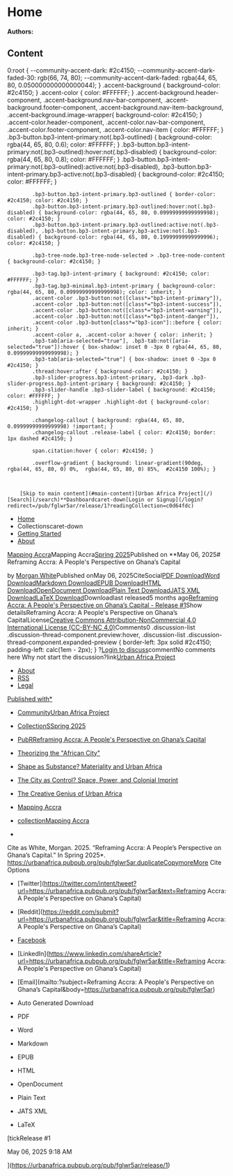 # Home

**Authors:** 

## Content

0:root { 
			--community-accent-dark: #2c4150;
			--community-accent-dark-faded-30: rgb(66, 74, 80);
			--community-accent-dark-faded: rgba(44, 65, 80, 0.050000000000000044);
		}
			.accent-background { background-color: #2c4150; }
			.accent-color { color: #FFFFFF; }
			.accent-background.header-component, .accent-background.nav-bar-component, .accent-background.footer-component, .accent-background.nav-item-background, .accent-background.image-wrapper{ background-color: #2c4150; }
			.accent-color.header-component, .accent-color.nav-bar-component, .accent-color.footer-component, .accent-color.nav-item { color: #FFFFFF; }
			.bp3-button.bp3-intent-primary:not(.bp3-outlined) { background-color: rgba(44, 65, 80, 0.6); color: #FFFFFF; }
			.bp3-button.bp3-intent-primary:not(.bp3-outlined):hover:not(.bp3-disabled) { background-color: rgba(44, 65, 80, 0.8); color: #FFFFFF; }
			.bp3-button.bp3-intent-primary:not(.bp3-outlined):active:not(.bp3-disabled), .bp3-button.bp3-intent-primary.bp3-active:not(.bp3-disabled) { background-color: #2c4150; color: #FFFFFF; }

			.bp3-button.bp3-intent-primary.bp3-outlined { border-color: #2c4150; color: #2c4150; }
			.bp3-button.bp3-intent-primary.bp3-outlined:hover:not(.bp3-disabled) { background-color: rgba(44, 65, 80, 0.09999999999999998); color: #2c4150; }
			.bp3-button.bp3-intent-primary.bp3-outlined:active:not(.bp3-disabled), .bp3-button.bp3-intent-primary.bp3-active:not(.bp3-disabled) { background-color: rgba(44, 65, 80, 0.19999999999999996); color: #2c4150; }

			.bp3-tree-node.bp3-tree-node-selected > .bp3-tree-node-content { background-color: #2c4150; }

			.bp3-tag.bp3-intent-primary { background: #2c4150; color: #FFFFFF; }
			.bp3-tag.bp3-minimal.bp3-intent-primary { background-color: rgba(44, 65, 80, 0.09999999999999998); color: inherit; }
			.accent-color .bp3-button:not([class*="bp3-intent-primary"]),
			.accent-color .bp3-button:not([class*="bp3-intent-success"]),
			.accent-color .bp3-button:not([class*="bp3-intent-warning"]),
			.accent-color .bp3-button:not([class*="bp3-intent-danger"]),
			.accent-color .bp3-button[class*="bp3-icon"]::before { color: inherit; }
			.accent-color a, .accent-color a:hover { color: inherit; }
			.bp3-tab[aria-selected="true"], .bp3-tab:not([aria-selected="true"]):hover { box-shadow: inset 0 -3px 0 rgba(44, 65, 80, 0.09999999999999998); }
			.bp3-tab[aria-selected="true"] { box-shadow: inset 0 -3px 0 #2c4150; }
			.thread:hover:after { background-color: #2c4150; }
			.bp3-slider-progress.bp3-intent-primary, .bp3-dark .bp3-slider-progress.bp3-intent-primary { background: #2c4150; }
			.bp3-slider-handle .bp3-slider-label { background: #2c4150; color: #FFFFFF; }
			.highlight-dot-wrapper .highlight-dot { background-color: #2c4150; }

			.changelog-callout { background: rgba(44, 65, 80, 0.09999999999999998) !important; }
			.changelog-callout .release-label { color: #2c4150; border: 1px dashed #2c4150; }

			span.citation:hover { color: #2c4150; }

			.overflow-gradient { background: linear-gradient(90deg, rgba(44, 65, 80, 0) 0%,  rgba(44, 65, 80, 0) 85%,  #2c4150 100%); }

			
			
		[Skip to main content](#main-content)[Urban Africa Project](/)[Search](/search)**Dashboardcaret-down[Login or Signup](/login?redirect=/pub/fglwr5ar/release/1?readingCollection=c0d64fdc)
- [Home](/)
- Collectionscaret-down
- [Getting Started](/getting-started)
- [About](/about)

[Mapping Accra](https://urbanafrica.pubpub.org/mapping-accra)Mapping Accra[Spring 2025](https://urbanafrica.pubpub.org/spring-2025)Published on **May 06, 2025# Reframing Accra: A People's Perspective on Ghana’s Capital

by [Morgan White](/user/morgan-white)Published onMay 06, 2025CiteSocial[PDF Download](https://s3.amazonaws.com/assets.pubpub.org/xy3j257g72p07z46w1o2chjyohx3mle3.pdf)[Word Download](https://assets.pubpub.org/00k8qox6/cf99fe92-3aff-4922-82d4-c9b5ba399f5c.docx)[Markdown Download](https://assets.pubpub.org/grh9tt5k/cf99fe92-3aff-4922-82d4-c9b5ba399f5c.md)[EPUB Download](https://assets.pubpub.org/degpbcdo/cf99fe92-3aff-4922-82d4-c9b5ba399f5c.epub)[HTML Download](https://assets.pubpub.org/4ufn7vx0/cf99fe92-3aff-4922-82d4-c9b5ba399f5c.html)[OpenDocument Download](https://assets.pubpub.org/ppw1yfhp/cf99fe92-3aff-4922-82d4-c9b5ba399f5c.odt)[Plain Text Download](https://assets.pubpub.org/dg8b3qrj/cf99fe92-3aff-4922-82d4-c9b5ba399f5c.txt)[JATS XML Download](https://assets.pubpub.org/ipjcxks9/cf99fe92-3aff-4922-82d4-c9b5ba399f5c.xml)[LaTeX Download](https://assets.pubpub.org/xm009mb6/cf99fe92-3aff-4922-82d4-c9b5ba399f5c.tex)Downloadlast released5 months ago[Reframing Accra: A People's Perspective on Ghana’s Capital - Release #1](https://urbanafrica.pubpub.org/pub/fglwr5ar/release/1)Show detailsReframing Accra: A People's Perspective on Ghana’s CapitalLicense[Creative Commons Attribution-NonCommercial 4.0 International License (CC-BY-NC 4.0)](https://creativecommons.org/licenses/by-nc/4.0/)Comments0
					.discussion-list .discussion-thread-component.preview:hover,
					.discussion-list .discussion-thread-component.expanded-preview {
						border-left: 3px solid #2c4150;
						padding-left: calc(1em - 2px);
					}
				?[Login to discuss](/login?redirect=/pub/fglwr5ar/release/1?readingCollection=c0d64fdc)commentNo comments here Why not start the discussion?link[Urban Africa Project](/)
- [About](/about)
- [RSS](/rss.xml)
- [Legal](/legal)

[Published with*](https://www.pubpub.org)
- [CommunityUrban Africa Project](/dash)
- [CollectionSSpring 2025](/dash/collection/spring-2025)
- [PubRReframing Accra: A People's Perspective on Ghana’s Capital](/dash/pub/fglwr5ar)

- [Theorizing the "African City"](/theorizing-the-african-city)
- [Shape as Substance? Materiality and Urban Africa](/shape-as-substance)
- [The City as Control? Space, Power, and Colonial Imprint](/the-city-as-control-space-power-and-colonial-imprint)
- [The Creative Genius of Urban Africa](/the-creative-genius-of-urban-africa)
- [Mapping Accra](/mapping-accra)

- [collectionMapping Accra](https://urbanafrica.pubpub.org/mapping-accra)
- 

Cite as  White, Morgan. 2025. “Reframing Accra: A People’s Perspective on Ghana’s Capital.” In Spring 2025*. https://urbanafrica.pubpub.org/pub/fglwr5ar.duplicateCopymoreMore Cite Options
- [Twitter](https://twitter.com/intent/tweet?url=https://urbanafrica.pubpub.org/pub/fglwr5ar&text=Reframing Accra: A People's Perspective on Ghana’s Capital)
- [Reddit](https://reddit.com/submit?url=https://urbanafrica.pubpub.org/pub/fglwr5ar&title=Reframing Accra: A People's Perspective on Ghana’s Capital)
- [Facebook](https://www.facebook.com/sharer.php?u=https://urbanafrica.pubpub.org/pub/fglwr5ar)
- [LinkedIn](https://www.linkedin.com/shareArticle?url=https://urbanafrica.pubpub.org/pub/fglwr5ar&title=Reframing Accra: A People's Perspective on Ghana’s Capital)
- [Email](mailto:?subject=Reframing Accra: A People's Perspective on Ghana’s Capital&body=https://urbanafrica.pubpub.org/pub/fglwr5ar)

- Auto Generated Download
- PDF
- Word
- Markdown
- EPUB
- HTML
- OpenDocument
- Plain Text
- JATS XML
- LaTeX

[tickRelease #1

May 06, 2025 9:18 AM

](https://urbanafrica.pubpub.org/pub/fglwr5ar/release/1)
